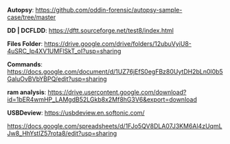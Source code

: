 **Autopsy**: https://github.com/oddin-forensic/autopsy-sample-case/tree/master

**DD | DCFLDD**: https://dftt.sourceforge.net/test8/index.html

**Files Folder**: https://drive.google.com/drive/folders/12ubuVyiU8-4uSRC_Ip4XV1UMFlSkT_oI?usp=sharing

**Commands**: https://docs.google.com/document/d/1UZ76jEfS0egFBz80UytDH2bLn0l0b5GaluOvBVbYBPQ/edit?usp=sharing

**ram analysis**: https://drive.usercontent.google.com/download?id=1bER4wmHP_LAMgdB52LGkb8x2Mf8hG3V6&export=download

**USBDeview**: https://usbdeview.en.softonic.com/




https://docs.google.com/spreadsheets/d/1FJo5QV8DLA07J3KM6Al4zUqmLJw8_HhYstIZ57rota8/edit?usp=sharing